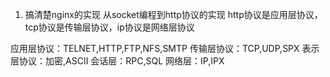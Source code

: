 1. 搞清楚nginx的实现
从socket编程到http协议的实现
http协议是应用层协议，tcp协议是传输层协议，ip协议是网络层协议

应用层协议：TELNET,HTTP,FTP,NFS,SMTP
传输层协议：TCP,UDP,SPX
表示层协议：加密,ASCII
会话层：RPC,SQL
网络层：IP,IPX
